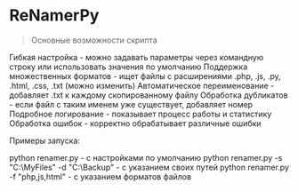 # ReNamerPy

> Основные возможности скрипта

Гибкая настройка - можно задавать параметры через командную строку или использовать значения по умолчанию
Поддержка множественных форматов - ищет файлы с расширениями .php, .js, .py, .html, .css, .txt (можно изменить)
Автоматическое переименование - добавляет .txt к каждому скопированному файлу
Обработка дубликатов - если файл с таким именем уже существует, добавляет номер
Подробное логирование - показывает процесс работы и статистику
Обработка ошибок - корректно обрабатывает различные ошибки

Примеры запуска:

python renamer.py - с настройками по умолчанию
python renamer.py -s "C:\MyFiles" -d "C:\Backup" - с указанием своих путей
python renamer.py -f "php,js,html" - с указанием форматов файлов

